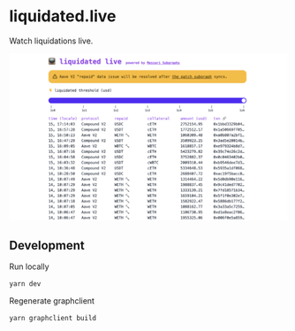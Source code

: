 # liquidated.live

Watch liquidations live.

![preview](/public/og-preview.png)

## Development

Run locally

```sh
yarn dev
```

Regenerate graphclient

```sh
yarn graphclient build
```
